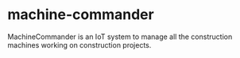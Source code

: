# machine-commander
MachineCommander is an IoT system to manage all the construction machines working on construction projects.
